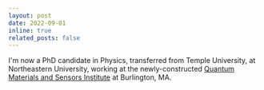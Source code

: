 ```yaml
---
layout: post
date: 2022-09-01
inline: true
related_posts: false
---
```


I'm now a PhD candidate in Physics, transferred from Temple University, at Northeastern University, 
working at the newly-constructed [Quantum Materials and Sensors Institute](https://cos.northeastern.edu/dean-letters/northeastern-burlington-innovation-campus/) at Burlington, MA.